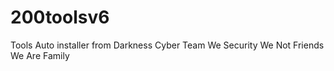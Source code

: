 # 200toolsv6
Tools Auto installer from Darkness Cyber Team We Security We Not Friends We Are Family
